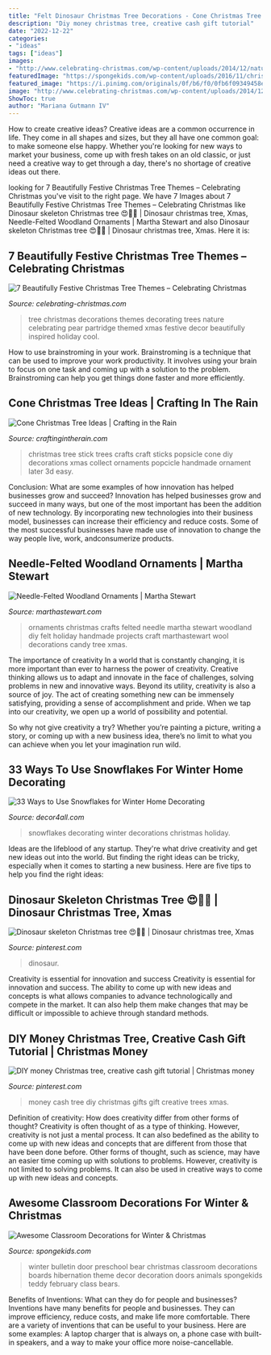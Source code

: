 ```yaml
---
title: "Felt Dinosaur Christmas Tree Decorations - Cone Christmas Tree Ideas"
description: "Diy money christmas tree, creative cash gift tutorial"
date: "2022-12-22"
categories:
- "ideas"
tags: ["ideas"]
images:
- "http://www.celebrating-christmas.com/wp-content/uploads/2014/12/nature-themed-christmas-tree-1.jpg"
featuredImage: "https://spongekids.com/wp-content/uploads/2016/11/christmas-bulletin-board/20-christmas-bulletin-board-ideas.jpg"
featured_image: "https://i.pinimg.com/originals/0f/b6/f0/0fb6f09349458e3592613a7bebeb36de.jpg"
image: "http://www.celebrating-christmas.com/wp-content/uploads/2014/12/nature-themed-christmas-tree-1.jpg"
ShowToc: true
author: "Mariana Gutmann IV"
---
```



How to create creative ideas?
Creative ideas are a common occurrence in life. They come in all shapes and sizes, but they all have one common goal: to make someone else happy. Whether you're looking for new ways to market your business, come up with fresh takes on an old classic, or just need a creative way to get through a day, there's no shortage of creative ideas out there.

	

		
looking for 7 Beautifully Festive Christmas Tree Themes – Celebrating Christmas you've visit to the right page. We have 7 Images about 7 Beautifully Festive Christmas Tree Themes – Celebrating Christmas like Dinosaur skeleton Christmas tree 😍🦖🎄 | Dinosaur christmas tree, Xmas, Needle-Felted Woodland Ornaments | Martha Stewart and also Dinosaur skeleton Christmas tree 😍🦖🎄 | Dinosaur christmas tree, Xmas. Here it is:
		
    
## 7 Beautifully Festive Christmas Tree Themes – Celebrating Christmas

<img loading=lazy src="http://www.celebrating-christmas.com/wp-content/uploads/2014/12/nature-themed-christmas-tree-1.jpg" onerror="this.onerror=null;this.src='https://tse3.mm.bing.net/th?id=OIP.Y8oS7LJeR7mCA9q7AfEo1QHaJ2&amp;pid=15.1';" alt="7 Beautifully Festive Christmas Tree Themes – Celebrating Christmas">

_Source: celebrating-christmas.com_

>tree christmas decorations themes decorating trees nature celebrating pear partridge themed xmas festive decor beautifully inspired holiday cool. 

	

How to use brainstroming in your work.
Brainstroming is a technique that can be used to improve your work productivity. It involves using your brain to focus on one task and coming up with a solution to the problem. Brainstroming can help you get things done faster and more efficiently.

    
## Cone Christmas Tree Ideas | Crafting In The Rain

<img loading=lazy src="http://1.bp.blogspot.com/-FEj_EwKmwsA/UJvWqUqr4FI/AAAAAAAACuw/6lNSLL85pws/s1600/popsicle+stick+tree.jpg" onerror="this.onerror=null;this.src='https://tse3.mm.bing.net/th?id=OIP.3EAiXRn9l8PK0ZL6khe6xAHaJu&amp;pid=15.1';" alt="Cone Christmas Tree Ideas | Crafting in the Rain">

_Source: craftingintherain.com_

>christmas tree stick trees crafts craft sticks popsicle cone diy decorations xmas collect ornaments popcicle handmade ornament later 3d easy. 

	

Conclusion: What are some examples of how innovation has helped businesses grow and succeed?
Innovation has helped businesses grow and succeed in many ways, but one of the most important has been the addition of new technology. By incorporating new technologies into their business model, businesses can increase their efficiency and reduce costs. Some of the most successful businesses have made use of innovation to change the way people live, work, andconsumerize products.

    
## Needle-Felted Woodland Ornaments | Martha Stewart

<img loading=lazy src="https://assets.marthastewart.com/styles/wmax-1500/d24/ornaments-1324-mld108759/ornaments-1324-mld108759_sq.jpg?itok=WLkiIPdL" onerror="this.onerror=null;this.src='https://tse3.mm.bing.net/th?id=OIP.zNGuciXFfgzN7BhJamQADwHaHa&amp;pid=15.1';" alt="Needle-Felted Woodland Ornaments | Martha Stewart">

_Source: marthastewart.com_

>ornaments christmas crafts felted needle martha stewart woodland diy felt holiday handmade projects craft marthastewart wool decorations candy tree xmas. 

	

The importance of creativity
In a world that is constantly changing, it is more important than ever to harness the power of creativity. Creative thinking allows us to adapt and innovate in the face of challenges, solving problems in new and innovative ways.
Beyond its utility, creativity is also a source of joy. The act of creating something new can be immensely satisfying, providing a sense of accomplishment and pride. When we tap into our creativity, we open up a world of possibility and potential.

So why not give creativity a try? Whether you’re painting a picture, writing a story, or coming up with a new business idea, there’s no limit to what you can achieve when you let your imagination run wild.

    
## 33 Ways To Use Snowflakes For Winter Home Decorating

<img loading=lazy src="https://decor4all.com/wp-content/uploads/2013/12/snowflakes-holiday-decorations-winter-decorating-ideas-20.jpg" onerror="this.onerror=null;this.src='https://tse4.mm.bing.net/th?id=OIP.nPCTufA5Y1IM1z_4a_j3WQHaJ3&amp;pid=15.1';" alt="33 Ways to Use Snowflakes for Winter Home Decorating">

_Source: decor4all.com_

>snowflakes decorating winter decorations christmas holiday. 

	

Ideas are the lifeblood of any startup. They're what drive creativity and get new ideas out into the world. But finding the right ideas can be tricky, especially when it comes to starting a new business. Here are five tips to help you find the right ideas: 

    
## Dinosaur Skeleton Christmas Tree 😍🦖🎄 | Dinosaur Christmas Tree, Xmas

<img loading=lazy src="https://i.pinimg.com/originals/0f/b6/f0/0fb6f09349458e3592613a7bebeb36de.jpg" onerror="this.onerror=null;this.src='https://tse4.mm.bing.net/th?id=OIP.xnsGYZbAgBKCECedX8bD7AHaKq&amp;pid=15.1';" alt="Dinosaur skeleton Christmas tree 😍🦖🎄 | Dinosaur christmas tree, Xmas">

_Source: pinterest.com_

>dinosaur. 

	

Creativity is essential for innovation and success
Creativity is essential for innovation and success. The ability to come up with new ideas and concepts is what allows companies to advance technologically and compete in the market. It can also help them make changes that may be difficult or impossible to achieve through standard methods.

    
## DIY Money Christmas Tree, Creative Cash Gift Tutorial | Christmas Money

<img loading=lazy src="https://i.pinimg.com/736x/4e/32/1e/4e321e995d53a5ba90ccb105a9e9827e--cash-gifts-impersonal.jpg" onerror="this.onerror=null;this.src='https://tse2.mm.bing.net/th?id=OIP.t7DQTd5WLQyouQ0PLckMOgHaJ3&amp;pid=15.1';" alt="DIY money Christmas tree, creative cash gift tutorial | Christmas money">

_Source: pinterest.com_

>money cash tree diy christmas gifts gift creative trees xmas. 

	

Definition of creativity: How does creativity differ from other forms of thought?
Creativity is often thought of as a type of thinking. However, creativity is not just a mental process. It can also bedefined as the ability to come up with new ideas and concepts that are different from those that have been done before. Other forms of thought, such as science, may have an easier time coming up with solutions to problems. However, creativity is not limited to solving problems. It can also be used in creative ways to come up with new ideas and concepts.

    
## Awesome Classroom Decorations For Winter &amp; Christmas

<img loading=lazy src="https://spongekids.com/wp-content/uploads/2016/11/christmas-bulletin-board/20-christmas-bulletin-board-ideas.jpg" onerror="this.onerror=null;this.src='https://tse2.mm.bing.net/th?id=OIP.DD_WEXMKLKaHmffS4ZytEwAAAA&amp;pid=15.1';" alt="Awesome Classroom Decorations for Winter &amp; Christmas">

_Source: spongekids.com_

>winter bulletin door preschool bear christmas classroom decorations boards hibernation theme decor decoration doors animals spongekids teddy february class bears. 

	

Benefits of Inventions: What can they do for people and businesses?
Inventions have many benefits for people and businesses. They can improve efficiency, reduce costs, and make life more comfortable. There are a variety of inventions that can be useful to your business. Here are some examples: A laptop charger that is always on, a phone case with built-in speakers, and a way to make your office more noise-cancellable.

